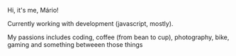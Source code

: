 
Hi, it's me, Mário!

Currently working with development (javascript, mostly).

My passions includes coding, coffee (from bean to cup), photography, bike, gaming and something betweeen those things

<!---
MarioRinaldi/MarioRinaldi is a ✨ special ✨ repository because its `README.md` (this file) appears on your GitHub profile.
You can click the Preview link to take a look at your changes.
--->
